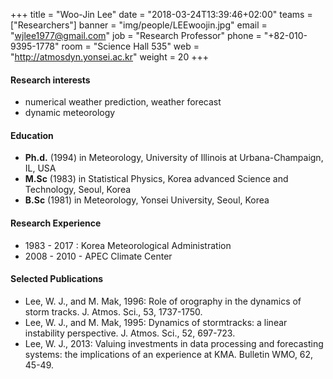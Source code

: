 +++
title = "Woo-Jin Lee"
date = "2018-03-24T13:39:46+02:00"
teams = ["Researchers"]
banner = "img/people/LEEwoojin.jpg"
email = "wjlee1977@gmail.com"
job = "Research Professor"
phone = "+82-010-9395-1778"
room = "Science Hall 535"
web = "http://atmosdyn.yonsei.ac.kr"
weight = 20
+++

#### Research interests
+ numerical weather prediction, weather forecast
+ dynamic meteorology

#### Education
+ **Ph.d.** (1994) in Meteorology, University of Illinois at
Urbana-Champaign, IL, USA
+ **M.Sc** (1983) in Statistical Physics, Korea advanced Science and
Technology, Seoul, Korea
+ **B.Sc** (1981) in Meteorology, Yonsei University, Seoul, Korea

#### Research Experience
+ 1983 - 2017 : Korea Meteorological Administration
+ 2008 - 2010 - APEC Climate Center

#### Selected Publications
+ Lee, W. J., and M. Mak, 1996: Role of orography in the dynamics of
storm tracks. J. Atmos. Sci., 53, 1737-1750.
+ Lee, W. J., and M. Mak, 1995: Dynamics of stormtracks: a linear
instability perspective. J. Atmos. Sci., 52, 697-723.
+ Lee, W. J., 2013: Valuing investments in data processing and
forecasting systems: the implications of an experience at KMA.
Bulletin WMO, 62, 45-49.
